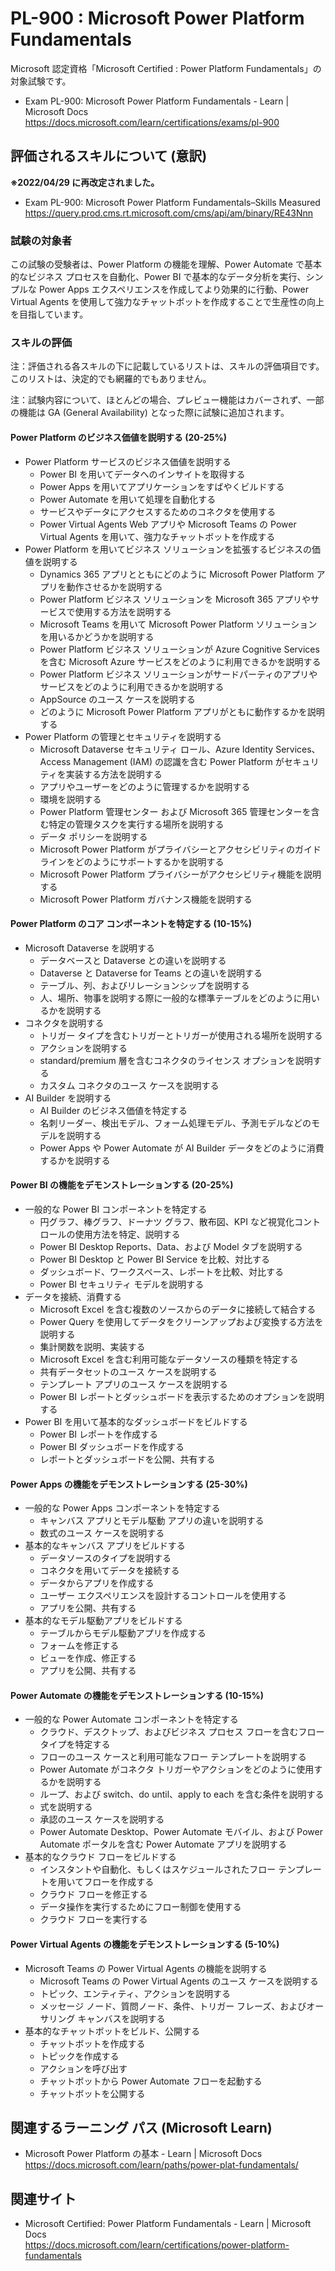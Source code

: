 # PL-900 : Microsoft Power Platform Fundamentals
Microsoft 認定資格「Microsoft Certified : Power Platform Fundamentals」の対象試験です。
- Exam PL-900: Microsoft Power Platform Fundamentals - Learn | Microsoft Docs  
https://docs.microsoft.com/learn/certifications/exams/pl-900

## 評価されるスキルについて (意訳)
**※2022/04/29 に再改定されました。**
- Exam PL-900: Microsoft Power Platform Fundamentals–Skills Measured  
https://query.prod.cms.rt.microsoft.com/cms/api/am/binary/RE43Nnn

### 試験の対象者
この試験の受験者は、Power Platform の機能を理解、Power Automate で基本的なビジネス プロセスを自動化、Power BI で基本的なデータ分析を実行、シンプルな Power Apps エクスペリエンスを作成してより効果的に行動、Power Virtual Agents を使用して強力なチャットボットを作成することで生産性の向上を目指しています。

### スキルの評価
注：評価される各スキルの下に記載しているリストは、スキルの評価項目です。このリストは、決定的でも網羅的でもありません。

注：試験内容について、ほとんどの場合、プレビュー機能はカバーされず、一部の機能は GA (General Availability) となった際に試験に追加されます。

#### Power Platform のビジネス価値を説明する (20-25%)
- Power Platform サービスのビジネス価値を説明する
  - Power BI を用いてデータへのインサイトを取得する
  - Power Apps を用いてアプリケーションをすばやくビルドする
  - Power Automate を用いて処理を自動化する
  - サービスやデータにアクセスするためのコネクタを使用する
  - Power Virtual Agents Web アプリや Microsoft Teams の Power Virtual Agents を用いて、強力なチャットボットを作成する
- Power Platform を用いてビジネス ソリューションを拡張するビジネスの価値を説明する
  - Dynamics 365 アプリとともにどのように Microsoft Power Platform アプリを動作させるかを説明する
  - Power Platform ビジネス ソリューションを Microsoft 365 アプリやサービスで使用する方法を説明する
  - Microsoft Teams を用いて Microsoft Power Platform ソリューションを用いるかどうかを説明する
  - Power Platform ビジネス ソリューションが Azure Cognitive Services を含む Microsoft Azure サービスをどのように利用できるかを説明する
  - Power Platform ビジネス ソリューションがサードパーティのアプリやサービスをどのように利用できるかを説明する
  - AppSource のユース ケースを説明する
  - どのように Microsoft Power Platform アプリがともに動作するかを説明する
- Power Platform の管理とセキュリティを説明する
  - Microsoft Dataverse セキュリティ ロール、Azure Identity Services、Access Management (IAM) の認識を含む Power Platform がセキュリティを実装する方法を説明する
  - アプリやユーザーをどのように管理するかを説明する
  - 環境を説明する
  - Power Platform 管理センター および Microsoft 365 管理センターを含む特定の管理タスクを実行する場所を説明する
  - データ ポリシーを説明する
  - Microsoft Power Platform がプライバシーとアクセシビリティのガイドラインをどのようにサポートするかを説明する
  - Microsoft Power Platform プライバシーがアクセシビリティ機能を説明する
  - Microsoft Power Platform ガバナンス機能を説明する
#### Power Platform のコア コンポーネントを特定する (10-15%)
- Microsoft Dataverse を説明する
  - データベースと Dataverse との違いを説明する
  - Dataverse と Dataverse for Teams との違いを説明する
  - テーブル、列、およびリレーションシップを説明する
  - 人、場所、物事を説明する際に一般的な標準テーブルをどのように用いるかを説明する
- コネクタを説明する
  - トリガー タイプを含むトリガーとトリガーが使用される場所を説明する
  - アクションを説明する
  - standard/premium 層を含むコネクタのライセンス オプションを説明する
  - カスタム コネクタのユース ケースを説明する
- AI Builder を説明する
  - AI Builder のビジネス価値を特定する
  - 名刺リーダー、検出モデル、フォーム処理モデル、予測モデルなどのモデルを説明する
  - Power Apps や Power Automate が AI Builder データをどのように消費するかを説明する
#### Power BI の機能をデモンストレーションする (20-25%)
- 一般的な Power BI コンポーネントを特定する
  - 円グラフ、棒グラフ、ドーナツ グラフ、散布図、KPI など視覚化コントロールの使用方法を特定、説明する
  - Power BI Desktop Reports、Data、および Model タブを説明する
  - Power BI Desktop と Power BI Service を比較、対比する
  - ダッシュボード、ワークスペース、レポートを比較、対比する
  - Power BI セキュリティ モデルを説明する
- データを接続、消費する
  - Microsoft Excel を含む複数のソースからのデータに接続して結合する
  - Power Query を使用してデータをクリーンアップおよび変換する方法を説明する
  - 集計関数を説明、実装する
  - Microsoft Excel を含む利用可能なデータソースの種類を特定する
  - 共有データセットのユース ケースを説明する
  - テンプレート アプリのユース ケースを説明する
  - Power BI レポートとダッシュボードを表示するためのオプションを説明する
- Power BI を用いて基本的なダッシュボードをビルドする
  - Power BI レポートを作成する
  - Power BI ダッシュボードを作成する
  - レポートとダッシュボードを公開、共有する
#### Power Apps の機能をデモンストレーションする (25-30%)
- 一般的な Power Apps コンポーネントを特定する
  - キャンバス アプリとモデル駆動 アプリの違いを説明する
  - 数式のユース ケースを説明する
- 基本的なキャンバス アプリをビルドする
  - データソースのタイプを説明する
  - コネクタを用いてデータを接続する
  - データからアプリを作成する
  - ユーザー エクスペリエンスを設計するコントロールを使用する
  - アプリを公開、共有する
- 基本的なモデル駆動アプリをビルドする
  - テーブルからモデル駆動アプリを作成する
  - フォームを修正する
  - ビューを作成、修正する
  - アプリを公開、共有する
#### Power Automate の機能をデモンストレーションする (10-15%)
- 一般的な Power Automate コンポーネントを特定する
  - クラウド、デスクトップ、およびビジネス プロセス フローを含むフロー タイプを特定する
  - フローのユース ケースと利用可能なフロー テンプレートを説明する
  - Power Automate がコネクタ トリガーやアクションをどのように使用するかを説明する
  - ループ、および switch、do until、apply to each を含む条件を説明する
  - 式を説明する
  - 承認のユース ケースを説明する
  - Power Automate Desktop、Power Automate モバイル、および Power Automate ポータルを含む Power Automate アプリを説明する
- 基本的なクラウド フローをビルドする
  - インスタントや自動化、もしくはスケジュールされたフロー テンプレートを用いてフローを作成する
  - クラウド フローを修正する
  - データ操作を実行するためにフロー制御を使用する
  - クラウド フローを実行する
#### Power Virtual Agents の機能をデモンストレーションする (5-10%)
- Microsoft Teams の Power Virtual Agents の機能を説明する
  - Microsoft Teams の Power Virtual Agents のユース ケースを説明する
  - トピック、エンティティ、アクションを説明する
  - メッセージ ノード、質問ノード、条件、トリガー フレーズ、およびオーサリング キャンバスを説明する
- 基本的なチャットボットをビルド、公開する
  - チャットボットを作成する
  - トピックを作成する
  - アクションを呼び出す
  - チャットボットから Power Automate フローを起動する
  - チャットボットを公開する

## 関連するラーニング パス (Microsoft Learn)
- Microsoft Power Platform の基本 - Learn | Microsoft Docs  
https://docs.microsoft.com/learn/paths/power-plat-fundamentals/

## 関連サイト
- Microsoft Certified: Power Platform Fundamentals - Learn | Microsoft Docs  
https://docs.microsoft.com/learn/certifications/power-platform-fundamentals